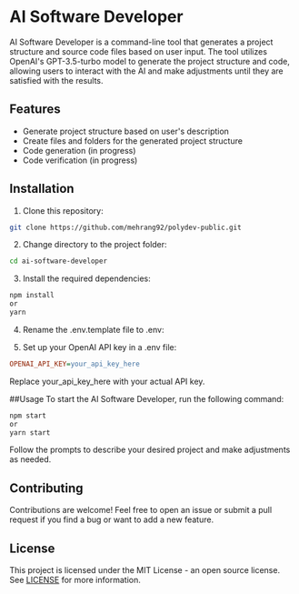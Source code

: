 # AI Software Developer

AI Software Developer is a command-line tool that generates a project structure and source code files based on user input. The tool utilizes OpenAI's GPT-3.5-turbo model to generate the project structure and code, allowing users to interact with the AI and make adjustments until they are satisfied with the results.

## Features

- Generate project structure based on user's description
- Create files and folders for the generated project structure
- Code generation (in progress)
- Code verification (in progress)

## Installation

1. Clone this repository:

```bash
git clone https://github.com/mehrang92/polydev-public.git
```

2. Change directory to the project folder:

```bash
cd ai-software-developer
```

3. Install the required dependencies:

```bash
npm install
or
yarn
```

4. Rename the .env.template file to .env:

5. Set up your OpenAI API key in a .env file:

```ini
OPENAI_API_KEY=your_api_key_here
```

Replace your_api_key_here with your actual API key.

##Usage
To start the AI Software Developer, run the following command:

```bash
npm start
or
yarn start
```

Follow the prompts to describe your desired project and make adjustments as needed.

## Contributing

Contributions are welcome! Feel free to open an issue or submit a pull request if you find a bug or want to add a new feature.

## License

This project is licensed under the MIT License - an open source license. See [LICENSE](LICENSE) for more information.
